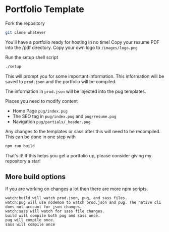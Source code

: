 # Portfolio Template

Fork the repository
```bash
git clone whatever
```

You'll have a portfolio ready for hosting in no time!
Copy your resume PDF into the /pdf directory.
Copy your own logo to `/images/logo.png`

Run the setup shell script
```bash
./setup
```
This will prompt you for some important information.
This information will be saved to `prod.json` and the portfolio will be compiled.

The information in `prod.json` will be injected into the pug templates. 

Places you need to modify content
 - Home Page `pug/index.pug`
 - The SEO tag in `pug/index.pug` and `pug/resume.pug`
 - Navigation `pug/partials/_header.pug`

Any changes to the templates or sass after this will need to be recompiled. This can be done in one step with 
```bash
npm run build
```

That's it! If this helps you get a portfolio up, please consider giving my repository a star! 

## More build options
If you are working on changes a lot then there are more npm scripts.
```
watch:build will watch prod.json, pug, and sass files.
watch:pug will use nodemon to watch prod.json and pug. The native cli does not account for json changes.
watch:sass will watch for sass file changes.
build will compile both pug and sass once.
pug will compile once.
sass will compile once
```